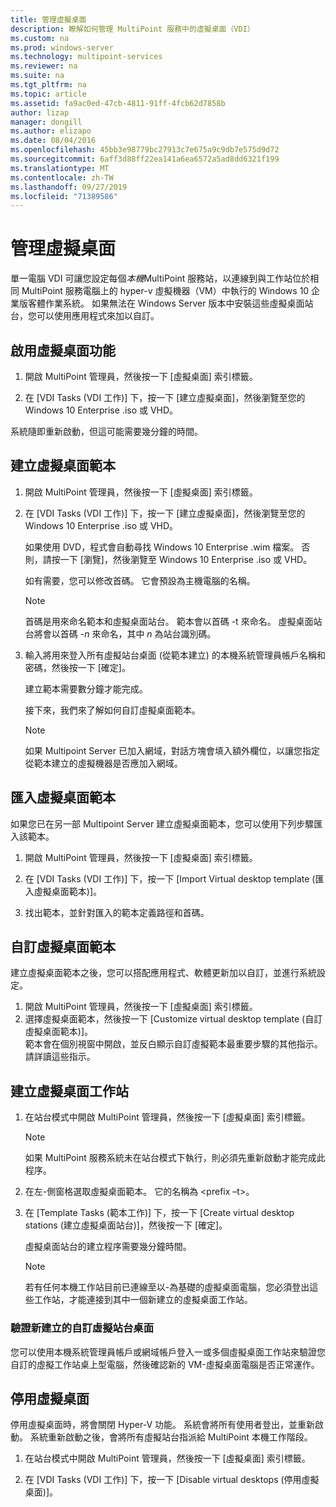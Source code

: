 ```yaml
---
title: 管理虛擬桌面
description: 瞭解如何管理 MultiPoint 服務中的虛擬桌面（VDI）
ms.custom: na
ms.prod: windows-server
ms.technology: multipoint-services
ms.reviewer: na
ms.suite: na
ms.tgt_pltfrm: na
ms.topic: article
ms.assetid: fa9ac0ed-47cb-4811-91ff-4fcb62d7858b
author: lizap
manager: dongill
ms.author: elizapo
ms.date: 08/04/2016
ms.openlocfilehash: 45bb3e98779bc27913c7e675a9c9db7e575d9d72
ms.sourcegitcommit: 6aff3d88ff22ea141a6ea6572a5ad8dd6321f199
ms.translationtype: MT
ms.contentlocale: zh-TW
ms.lasthandoff: 09/27/2019
ms.locfileid: "71389586"
---
```

# <a name="manage-virtual-desktops"></a>管理虛擬桌面
單一電腦 VDI 可讓您設定每個*本機*MultiPoint 服務站，以連線到與工作站位於相同 MultiPoint 服務電腦上的 hyper-v 虛擬機器（VM）中執行的 Windows 10 企業版客體作業系統。 如果無法在 Windows Server 版本中安裝這些虛擬桌面站台，您可以使用應用程式來加以自訂。  
  
## <a name="enable-the-virtual-desktop-feature"></a>啟用虛擬桌面功能  
  
1.  開啟 MultiPoint 管理員，然後按一下 [虛擬桌面] 索引標籤。  
  
2.  在 [VDI Tasks (VDI 工作)] 下，按一下 [建立虛擬桌面]，然後瀏覽至您的 Windows 10 Enterprise .iso 或 VHD。  
  
系統隨即重新啟動，但這可能需要幾分鐘的時間。  
  
## <a name="create-a-virtual-desktop-template"></a>建立虛擬桌面範本  
  
1.  開啟 MultiPoint 管理員，然後按一下 [虛擬桌面] 索引標籤。  
  
2.  在 [VDI Tasks (VDI 工作)] 下，按一下 [建立虛擬桌面]，然後瀏覽至您的 Windows 10 Enterprise .iso 或 VHD。  
  
    如果使用 DVD，程式會自動尋找 Windows 10 Enterprise .wim 檔案。 否則，請按一下 [瀏覽]，然後瀏覽至 Windows 10 Enterprise .iso 或 VHD。  
  
    如有需要，您可以修改首碼。 它會預設為主機電腦的名稱。  
  
    > [!NOTE]  
    > 首碼是用來命名範本和虛擬桌面站台。 範本會以首碼 \-t 來命名。 虛擬桌面站台將會以首碼 \-*n* 來命名，其中 *n* 為站台識別碼。  
  
4.  輸入將用來登入所有虛擬站台桌面 (從範本建立) 的本機系統管理員帳戶名稱和密碼，然後按一下 [確定]。  
  
    建立範本需要數分鐘才能完成。  
      
    接下來，我們來了解如何自訂虛擬桌面範本。  
      
    > [!NOTE]  
    > 如果 Multipoint Server 已加入網域，對話方塊會填入額外欄位，以讓您指定從範本建立的虛擬機器是否應加入網域。   
  
## <a name="import-a-virtual-desktop-template"></a>匯入虛擬桌面範本  
如果您已在另一部 Multipoint Server 建立虛擬桌面範本，您可以使用下列步驟匯入該範本。  

1.  開啟 MultiPoint 管理員，然後按一下 [虛擬桌面] 索引標籤。  
  
2.  在 [VDI Tasks (VDI 工作)] 下，按一下 [Import Virtual desktop template (匯入虛擬桌面範本)]。  
  
3.  找出範本，並針對匯入的範本定義路徑和首碼。  
  
## <a name="customize-the-virtual-desktop-template"></a>自訂虛擬桌面範本  
建立虛擬桌面範本之後，您可以搭配應用程式、軟體更新加以自訂，並進行系統設定。   

1. 開啟 MultiPoint 管理員，然後按一下 [虛擬桌面] 索引標籤。  
2. 選擇虛擬桌面範本，然後按一下 [Customize virtual desktop template (自訂虛擬桌面範本)]。  
範本會在個別視窗中開啟，並反白顯示自訂虛擬範本最重要步驟的其他指示。 請詳讀這些指示。  
  
## <a name="create-virtual-desktop-stations"></a>建立虛擬桌面工作站  
  
1.  在站台模式中開啟 MultiPoint 管理員，然後按一下 [虛擬桌面] 索引標籤。  
  
    > [!NOTE]  
    > 如果 MultiPoint 服務系統未在站台模式下執行，則必須先重新啟動才能完成此程序。  
  
2.  在左\-側窗格選取虛擬桌面範本。 它的名稱為 <prefix –t>。  
  
3.  在 [Template Tasks (範本工作)] 下，按一下 [Create virtual desktop stations (建立虛擬桌面站台)]，然後按一下 [確定]。  
  
    虛擬桌面站台的建立程序需要幾分鐘時間。  
  
    > [!NOTE]  
    > 若有任何本機工作站目前已連線至以\-為基礎的虛擬桌面電腦，您必須登出這些工作站，才能連接到其中一個新建立的虛擬桌面工作站。  
  
### <a name="validate-the-newly-created-customized-virtual-station-desktops"></a>驗證新建立的自訂虛擬站台桌面  
  
您可以使用本機系統管理員帳戶或網域帳戶登入一或多個虛擬桌面工作站來驗證您自訂的虛擬工作站桌上型電腦，然後確認新的 VM\-虛擬桌面電腦是否正常運作。  
  
## <a name="disable-virtual-desktops"></a>停用虛擬桌面  
  
停用虛擬桌面時，將會關閉 Hyper-V 功能。 系統會將所有使用者登出，並重新啟動。 系統重新啟動之後，會將所有虛擬站台指派給 MultiPoint 本機工作階段。  

1. 在站台模式中開啟 MultiPoint 管理員，然後按一下 [虛擬桌面] 索引標籤。  
  
2. 在 [VDI Tasks (VDI 工作)] 下，按一下 [Disable virtual desktops (停用虛擬桌面)]。 